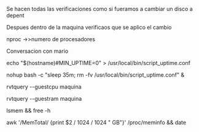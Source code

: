 Se hacen todas las verificaciones como si fueramos a cambiar un disco a depent

Despues dentro de la maquina verificaos que se aplico el cambio

nproc ->>numero de procesadores



Conversacion con mario


echo "$(hostname)#MIN_UPTIME=0" > /usr/local/bin/script_uptime.conf

nohup bash -c "sleep 35m; rm -fv /usr/local/bin/script_uptime.conf" & 

rvtquery --guestcpu maquina

rvtquery --guestram maquina


lsmem && free -h

awk '/MemTotal/ {print $2 / 1024 / 1024 " GB"}' /proc/meminfo && date